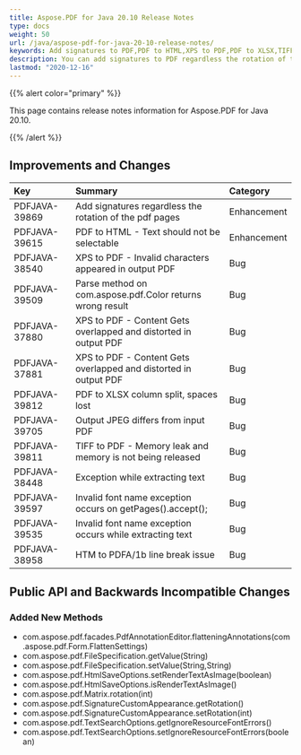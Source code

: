 ```yaml
---
title: Aspose.PDF for Java 20.10 Release Notes
type: docs
weight: 50
url: /java/aspose-pdf-for-java-20-10-release-notes/
keywords: Add signatures to PDF,PDF to HTML,XPS to PDF,PDF to XLSX,TIFF to PDF,HTM to PDFA/1b
description: You can add signatures to PDF regardless the rotation of the pdf pages. Also text will not be selectable while converting PDF to HTML.
lastmod: "2020-12-16"
---
```


{{% alert color="primary" %}}

This page contains release notes information for Aspose.PDF for Java 20.10.

{{% /alert %}}
## **Improvements and Changes**

|**Key**|**Summary**|**Category**|
| :- | :- | :- |
|PDFJAVA-39869|Add signatures regardless the rotation of the pdf pages|Enhancement|
|PDFJAVA-39615|PDF to HTML - Text should not be selectable|Enhancement|
|PDFJAVA-38540| XPS to PDF - Invalid characters appeared in output PDF|Bug|
|PDFJAVA-39509| Parse method on com.aspose.pdf.Color returns wrong result|Bug|
|PDFJAVA-37880| XPS to PDF - Content Gets overlapped and distorted in output PDF|Bug|
|PDFJAVA-37881| XPS to PDF - Content Gets overlapped and distorted in output PDF|Bug|
|PDFJAVA-39812| PDF to XLSX column split, spaces lost|Bug|
|PDFJAVA-39705| Output JPEG differs from input PDF|Bug|
|PDFJAVA-39811|TIFF to PDF - Memory leak and memory is not being released|Bug|
|PDFJAVA-38448| Exception while extracting text|Bug|
|PDFJAVA-39597| Invalid font name exception occurs on getPages().accept();|Bug|
|PDFJAVA-39535| Invalid font name exception occurs while extracting text|Bug|
|PDFJAVA-38958| HTM to PDFA/1b line break issue|Bug|


## **Public API and Backwards Incompatible Changes**

### Added New Methods
* com.aspose.pdf.facades.PdfAnnotationEditor.flatteningAnnotations(com.aspose.pdf.Form.FlattenSettings)
* com.aspose.pdf.FileSpecification.getValue(String)
* com.aspose.pdf.FileSpecification.setValue(String,String)
* com.aspose.pdf.HtmlSaveOptions.setRenderTextAsImage(boolean)
* com.aspose.pdf.HtmlSaveOptions.isRenderTextAsImage()
* com.aspose.pdf.Matrix.rotation(int)
* com.aspose.pdf.SignatureCustomAppearance.getRotation()
* com.aspose.pdf.SignatureCustomAppearance.setRotation(int)
* com.aspose.pdf.TextSearchOptions.getIgnoreResourceFontErrors()
* com.aspose.pdf.TextSearchOptions.setIgnoreResourceFontErrors(boolean)


